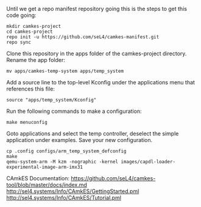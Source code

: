 
Until we get a repo manifest repository going this is the steps to get this code going:

```
mkdir camkes-project
cd camkes-project
repo init -u https://github.com/seL4/camkes-manifest.git
repo sync
```

Clone this repository in the apps folder of the camkes-project directory. Rename the app folder:

```
mv apps/camkes-temp-system apps/temp_system
```


Add a source line to the top-level Kconfig under the applications menu that references this file:

```
source "apps/temp_system/Kconfig"
```

Run the following commands to make a configuration:

```
make menuconfig
```

Goto applications and select the temp controller, deselect the simple application under examples.
Save your new configuration.

```
cp .config configs/arm_temp_system_defconfig
make
qemu-system-arm -M kzm -nographic -kernel images/capdl-loader-experimental-image-arm-imx31
```


CAmkES Documentation:
https://github.com/seL4/camkes-tool/blob/master/docs/index.md
http://sel4.systems/Info/CAmkES/GettingStarted.pml
http://sel4.systems/Info/CAmkES/Tutorial.pml
